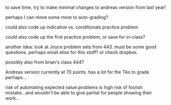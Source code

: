 to save time, try to make minimal changes to andreas version from last year!

perhaps I can move some more to auto-grading? 

could also code up indicative vs. conditionals practice problem 

could also code up the first practice problem, or save for in-class?

another idea: look at Joyce problem sets from 443. must be some good questions. perhaps email elise for this stuff? or check dropbox.

possibly also from brian's class 444? 

Andreas version currently at 70 points. has a lot for the TAs to grade perhaps...


risk of automating expected value problems is high risk of foolish mistake...and wouldn't be able to give partial for people showing their work...